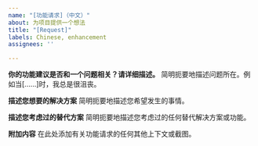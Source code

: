 ```yaml
---
name: "[功能请求]（中文）"
about: 为项目提供一个想法
title: "[Request]"
labels: Chinese, enhancement
assignees: ''

---
```


**你的功能建议是否和一个问题相关？请详细描述。**
简明扼要地描述问题所在。例如当[......]时，我总是很沮丧。

**描述您想要的解决方案**
简明扼要地描述您希望发生的事情。

**描述您考虑过的替代方案**
简明扼要地描述您考虑过的任何替代解决方案或功能。

**附加内容**
在此处添加有关功能请求的任何其他上下文或截图。
